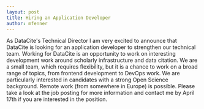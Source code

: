 ```yaml
---
layout: post
title: Hiring an Application Developer
author: mfenner
---
```


As DataCite's Technical Director I am very excited to announce that DataCite is looking for an application developer to strengthen our technical team. Working for DataCite is an opportunity to work on interesting development work around scholarly infrastructure and data citation. We are a small team, which requires flexibility, but it is a chance to work on a broad range of topics, from frontend development to DevOps work.
We are particularly interested in candidates with a strong Open Science background. Remote work (from somewhere in Europe) is possible.
Please take a look at the job posting for more information and contact me by April 17th if you are interested in the position.
